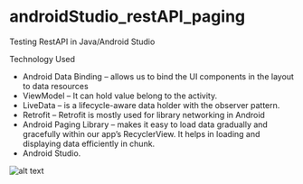 # androidStudio_restAPI_paging

Testing RestAPI in Java/Android Studio

Technology Used

- Android Data Binding – allows us to bind the UI components in the layout to data resources 
- ViewModel – It can hold value belong to the activity.
- LiveData – is a lifecycle-aware data holder with the observer pattern.
- Retrofit – Retrofit is mostly used for library networking in Android
- Android Paging Library – makes it easy to load data gradually and gracefully within our app’s RecyclerView. It helps in loading and displaying data efficiently in chunk.
- Android Studio.



![alt text](https://user-images.githubusercontent.com/48560744/106301449-05ddd400-6258-11eb-9d76-9f4f02f93b99.png)

